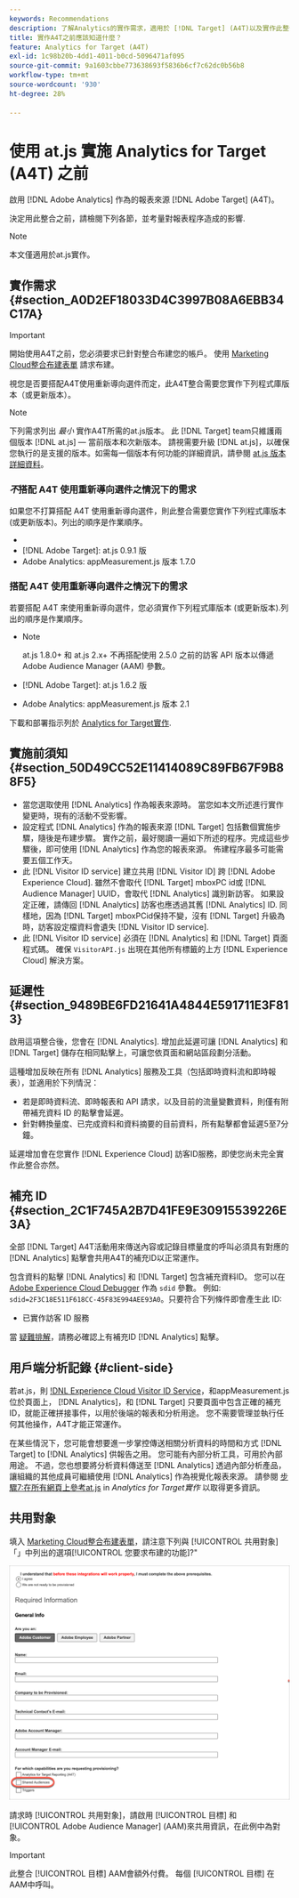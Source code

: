 ```yaml
---
keywords: Recommendations
description: 了解Analytics的實作需求，適用於 [!DNL Target] (A4T)以及實作此整合前應考量的事項。
title: 實作A4T之前應該知道什麼？
feature: Analytics for Target (A4T)
exl-id: 1c98b20b-4dd1-4011-b0cd-5096471af095
source-git-commit: 9a1603cbbe773638693f5836b6cf7c62dc0b56b8
workflow-type: tm+mt
source-wordcount: '930'
ht-degree: 28%

---
```


# 使用 at.js 實施 Analytics for Target (A4T) 之前

啟用 [!DNL Adobe Analytics] 作為的報表來源 [!DNL Adobe Target] (A4T)。

決定用此整合之前，請檢閱下列各節，並考量對報表程序造成的影響.

>[!NOTE]
>
>本文僅適用於at.js實作。

## 實作需求 {#section_A0D2EF18033D4C3997B08A6EBB34C17A}

>[!IMPORTANT]
>
>開始使用A4T之前，您必須要求已針對整合布建您的帳戶。 使用 [Marketing Cloud整合布建表單](https://www.adobe.com/go/audiences_tw) 請求布建。

視您是否要搭配A4T使用重新導向選件而定，此A4T整合需要您實作下列程式庫版本（或更新版本）。

>[!NOTE]
>
>下列需求列出 *最小* 實作A4T所需的at.js版本。 此 [!DNL Target] team只維護兩個版本 [!DNL at.js] — 當前版本和次新版本。 請視需要升級 [!DNL at.js]，以確保您執行的是支援的版本。如需每一個版本有何功能的詳細資訊，請參閱 [at.js 版本詳細資料](/help/c-implementing-target/c-implementing-target-for-client-side-web/target-atjs-versions.md#reference_DBB5EDB79EC44E558F9E08D4774A0F7A)。

### *不*&#x200B;搭配 A4T 使用重新導向選件之情況下的需求

如果您不打算搭配 A4T 使用重新導向選件，則此整合需要您實作下列程式庫版本 (或更新版本)。列出的順序是作業順序。

* [!DNL Experience Cloud Visitor ID Service]:visitorAPI.js版本1.8.0
* [!DNL Adobe Target]: at.js 0.9.1 版
* Adobe Analytics: appMeasurement.js 版本 1.7.0

### 搭配 A4T 使用重新導向選件之情況下的需求

若要搭配 A4T 來使用重新導向選件，您必須實作下列程式庫版本 (或更新版本).列出的順序是作業順序。

* [!DNL Experience Cloud Visitor ID Service]:visitorAPI.js版本2.3.0

   >[!NOTE]
   >
   >at.js 1.8.0+ 和 at.js 2.x+ 不再搭配使用 2.5.0 之前的訪客 API 版本以傳遞 Adobe Audience Manager (AAM) 參數。

* [!DNL Adobe Target]: at.js 1.6.2 版

* Adobe Analytics: appMeasurement.js 版本 2.1

下載和部署指示列於 [Analytics for Target實作](/help/c-integrating-target-with-mac/a4t/a4timplementation.md).

## 實施前須知 {#section_50D49CC52E11414089C89FB67F9B88F5}

* 當您選取使用 [!DNL Analytics] 作為報表來源時。 當您如本文所述進行實作變更時，現有的活動不受影響。
* 設定程式 [!DNL Analytics] 作為的報表來源 [!DNL Target] 包括數個實施步驟，隨後是布建步驟。 實作之前，最好閱讀一遍如下所述的程序。完成這些步驟後，即可使用 [!DNL Analytics] 作為您的報表來源。 佈建程序最多可能需要五個工作天。
* 此 [!DNL Visitor ID service] 建立共用 [!DNL Visitor ID] 跨 [!DNL Adobe Experience Cloud]. 雖然不會取代 [!DNL Target] mboxPC id或 [!DNL Audience Manager] UUID，會取代 [!DNL Analytics] 識別新訪客。 如果設定正確，請傳回 [!DNL Analytics] 訪客也應透過其舊 [!DNL Analytics] ID. 同樣地，因為 [!DNL Target] mboxPCid保持不變，沒有 [!DNL Target] 升級為時，訪客設定檔資料會遺失 [!DNL Visitor ID service].
* 此 [!DNL Visitor ID service] 必須在 [!DNL Analytics] 和 [!DNL Target] 頁面程式碼。 確保 `VisitorAPI.js` 出現在其他所有標籤的上方 [!DNL Experience Cloud] 解決方案。

## 延遲性 {#section_9489BE6FD21641A4844E591711E3F813}

啟用這項整合後，您會在 [!DNL Analytics]. 增加此延遲可讓 [!DNL Analytics] 和 [!DNL Target] 儲存在相同點擊上，可讓您依頁面和網站區段劃分活動。

這種增加反映在所有 [!DNL Analytics] 服務及工具（包括即時資料流和即時報表），並適用於下列情況：

* 若是即時資料流、即時報表和 API 請求，以及目前的流量變數資料，則僅有附帶補充資料 ID 的點擊會延遲。
* 針對轉換量度、已完成資料和資料摘要的目前資料，所有點擊都會延遲5至7分鐘。

延遲增加會在您實作 [!DNL Experience Cloud] 訪客ID服務，即使您尚未完全實作此整合亦然。

## 補充 ID {#section_2C1F745A2B7D41FE9E30915539226E3A}

全部 [!DNL Target] A4T活動用來傳送內容或記錄目標量度的呼叫必須具有對應的 [!DNL Analytics] 點擊會共用A4T的補充ID以正常運作。

包含資料的點擊 [!DNL Analytics] 和 [!DNL Target] 包含補充資料ID。 您可以在 [Adobe Experience Cloud Debugger](https://experienceleague.adobe.com/docs/debugger/using/experience-cloud-debugger.html) 作為 `sdid` 參數。 例如: `sdid=2F3C18E511F618CC-45F83E994AEE93A0`。只要符合下列條件即會產生此 ID:

* 已實作訪客 ID 服務

當 [疑難排解](/help/c-integrating-target-with-mac/a4t/c-a4t-troubleshooting/a4t-troubleshooting.md)，請務必確認上有補充ID [!DNL Analytics] 點擊。

## 用戶端分析記錄 {#client-side}

若at.js，則 [!DNL Experience Cloud Visitor ID Service]，和appMeasurement.js位於頁面上， [!DNL Analytics]，和 [!DNL Target] 只要頁面中包含正確的補充ID，就能正確拼接事件，以用於後端的報表和分析用途。 您不需要管理並執行任何其他操作，A4T才能正常運作。

在某些情況下，您可能會想要進一步掌控傳送相關分析資料的時間和方式 [!DNL Target] to [!DNL Analytics] 供報告之用。 您可能有內部分析工具，可用於內部用途。 不過，您也想要將分析資料傳送至 [!DNL Analytics] 透過內部分析產品，讓組織的其他成員可繼續使用 [!DNL Analytics] 作為視覺化報表來源。 請參閱 [步驟7:在所有網頁上參考at.js](/help/c-integrating-target-with-mac/a4t/a4timplementation.md#step7) in *Analytics for Target實作* 以取得更多資訊。

## 共用對象

填入 [Marketing Cloud整合布建表單](https://www.adobe.com/go/audiences)，請注意下列與 [!UICONTROL 共用對象] 「」中列出的選項[!UICONTROL 您要求布建的功能]?&quot;

![申請表](/help/c-integrating-target-with-mac/a4t/assets/request-form.png)

請求時 [!UICONTROL 共用對象]，請啟用 [!UICONTROL 目標] 和 [!UICONTROL Adobe Audience Manager] (AAM)來共用資訊，在此例中為對象。

>[!IMPORTANT]
>
>此整合 [!UICONTROL 目標] AAM會額外付費。 每個 [!UICONTROL 目標] 在AAM中呼叫。

